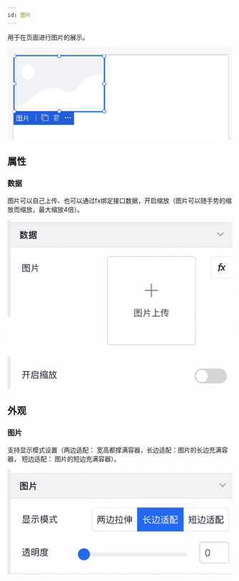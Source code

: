 ```yaml
---
id: 图片
---
```


用于在页面进行图片的展示。


![image.png](/img/移动应用/组件/picture-1.png)


## 属性

### 数据

图片可以自己上传、也可以通过fx绑定接口数据，开启缩放（图片可以随手势的缩放而缩放，最大缩放4倍）。

![image.png](/img/移动应用/组件/picture-2.png)

## 外观

### 图片

支持显示模式设置（两边适配： 宽高都撑满容器，长边适配：图片的长边充满容器， 短边适配： 图片的短边充满容器）。

![image.png](/img/移动应用/组件/picture-3.png)
